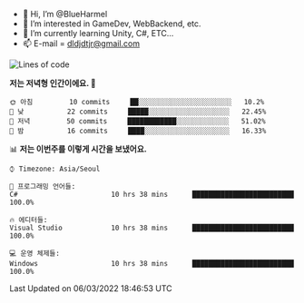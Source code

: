 - 👋 Hi, I’m @BlueHarmel
- 👀 I’m interested in GameDev, WebBackend, etc.
- 🌱 I’m currently learning Unity, C#, ETC...
- 📫 E-mail = dldjdtjr@gmail.com
  <!--START_SECTION:waka-->
![Lines of code](https://img.shields.io/badge/%EC%A0%80%EB%8A%94%20%EC%97%AC%ED%83%9C%EA%B9%8C%EC%A7%80%20--738%20Thousand%20%EC%A4%84%EC%9D%98%20%EC%BD%94%EB%93%9C%EB%A5%BC%20%EC%9E%91%EC%84%B1%ED%96%88%EC%96%B4%EC%9A%94.-blue)

**저는 저녁형 인간이에요. 🦉** 

```text
🌞 아침         10 commits     ██░░░░░░░░░░░░░░░░░░░░░░░   10.2% 
🌆 낮　         22 commits     █████░░░░░░░░░░░░░░░░░░░░   22.45% 
🌃 저녁         50 commits     ████████████░░░░░░░░░░░░░   51.02% 
🌙 밤　         16 commits     ████░░░░░░░░░░░░░░░░░░░░░   16.33%

```


📊 **저는 이번주를 이렇게 시간을 보냈어요.** 

```text
⌚︎ Timezone: Asia/Seoul

💬 프로그래밍 언어들: 
C#                       10 hrs 38 mins      █████████████████████████   100.0%

🔥 에디터들: 
Visual Studio            10 hrs 38 mins      █████████████████████████   100.0%

💻 운영 체제들: 
Windows                  10 hrs 38 mins      █████████████████████████   100.0%

```


 Last Updated on 06/03/2022 18:46:53 UTC
<!--END_SECTION:waka-->
<!---
BlueHarmel/BlueHarmel is a ✨ special ✨ repository because its `README.md` (this file) appears on your GitHub profile.
You can click the Preview link to take a look at your changes.
--->

